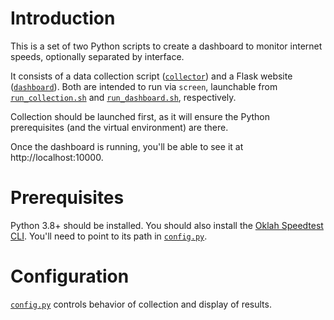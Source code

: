 # Introduction

This is a set of two Python scripts to create a dashboard to monitor internet speeds, optionally
separated by interface.

It consists of a data collection script ([`collector`](collector)) and a Flask website
([`dashboard`](dashboard)). Both are intended to run via `screen`, launchable from
[`run_collection.sh`](run_collection.sh) and [`run_dashboard.sh`](run_dashboard.sh), respectively.

Collection should be launched first, as it will ensure the Python prerequisites (and the virtual
environment) are there.

Once the dashboard is running, you'll be able to see it at http://localhost:10000.

# Prerequisites
Python 3.8+ should be installed. You should also install the [Oklah Speedtest
CLI](https://www.speedtest.net/apps/cli). You'll need to point to its path in
[`config.py`](config.py).

# Configuration
[`config.py`](config.py) controls behavior of collection and display of results.
